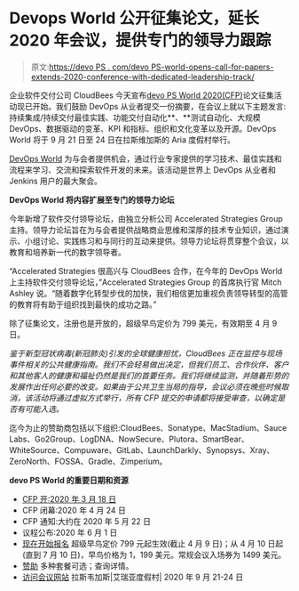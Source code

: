 # Devops World 公开征集论文，延长 2020 年会议，提供专门的领导力跟踪

> 原文:[https://devo PS . com/devo PS-world-opens-call-for-papers-extends-2020-conference-with-dedicated-leadership-track/](https://devops.com/devops-world-opens-call-for-papers-extends-2020-conference-with-dedicated-leadership-track/)

企业软件交付公司 CloudBees 今天宣布[devo PS World 2020(CFP)](https://devops-world2020.eventpoint.com/CFP)论文征集活动现已开始。我们鼓励 DevOps 从业者提交一份摘要，在会议上就以下主题发言:持续集成/持续交付最佳实践、功能交付自动化**、**测试自动化、大规模 DevOps、数据驱动的变革、KPI 和指标、组织和文化变革以及开源。DevOps World 将于 9 月 21 日至 24 日在拉斯维加斯的 Aria 度假村举行。

[DevOps World](https://www.cloudbees.com/devops-world) 为与会者提供机会，通过行业专家提供的学习技术、最佳实践和流程来学习、交流和探索软件开发的未来。该活动是世界上 DevOps 从业者和 Jenkins 用户的最大聚会。

**DevOps World 将内容扩展至专门的领导力论坛**

今年新增了软件交付领导论坛，由独立分析公司 Accelerated Strategies Group 主持。领导力论坛旨在为与会者提供战略商业思维和深厚的技术专业知识，通过演示、小组讨论、实践练习和与同行的互动来提供。领导力论坛将贯穿整个会议，以教育和培养新一代的数字领导者。

“Accelerated Strategies 很高兴与 CloudBees 合作，在今年的 DevOps World 上主持软件交付领导论坛，”Accelerated Strategies Group 的首席执行官 Mitch Ashley 说。“随着数字化转型步伐的加快，我们相信更加重视负责领导转型的高管的教育将有助于组织找到最快的成功之路。”

除了征集论文，注册也是开放的，超级早鸟定价为 799 美元，有效期至 4 月 9 日。

*鉴于新型冠状病毒(新冠肺炎)引发的全球健康担忧，CloudBees 正在监控与现场事件相关的公共健康指南。我们不会轻易做出决定，但我们员工、合作伙伴、客户和其他客人的健康和福祉仍然是我们的首要任务。我们将继续监测，并随着形势的发展作出任何必要的改变。如果由于公共卫生当局的指导，会议必须在晚些时候取消，该活动将通过虚拟方式举行，所有 CFP 提交的申请都将接受审查，以确定是否有可能入选。*

迄今为止的赞助商包括以下组织:CloudBees、Sonatype、MacStadium、Sauce Labs、Go2Group、LogDNA、NowSecure、Plutora、SmartBear、WhiteSource、Compuware、GitLab、LaunchDarkly、Synopsys、Xray、ZeroNorth、FOSSA、Gradle、Zimperium。

**devo PS World 的重要日期和资源**

*   [CFP 开](https://devops-world2020.eventpoint.com/CFP)[:2020 年 3 月 18 日](https://devops-world2020.eventpoint.com/CFP)
*   CFP 闭幕:2020 年 4 月 24 日
*   CFP 通知:大约在 2020 年 5 月 22 日
*   议程公布:2020 年 6 月 1 日
*   [现在开始报名](https://web.cvent.com/event/b4b6a456-0a26-4225-9866-8212aefa839d/regProcessStep1)
    超级早鸟定价 799 元起生效(截止 4 月 9 日)；从 4 月 10 日起(直到 7 月 10 日)，早鸟价格为 1，199 美元。常规会议入场券为 1499 美元。
*   [赞助](/cdn-cgi/l/email-protection#3043405f5e435f42435859404370535c5f4554525555431e535f5d)
    多种套餐可选；查询详情。
*   [访问会议网站](https://www.cloudbees.com/devops-world)
    拉斯韦加斯|艾瑞亚度假村| 2020 年 9 月 21-24 日